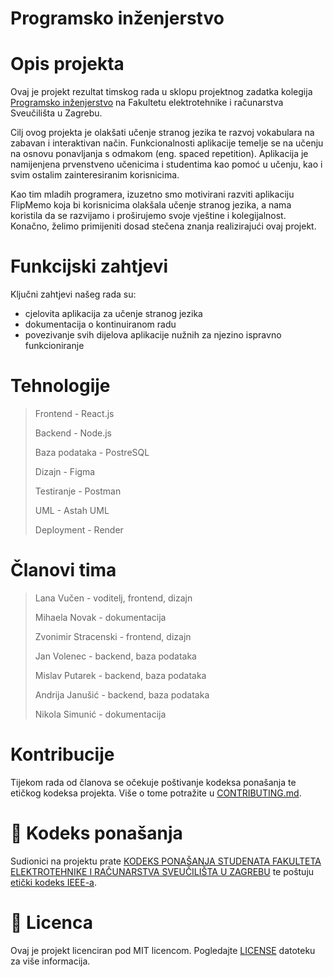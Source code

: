 # Programsko inženjerstvo
# Opis projekta
Ovaj je projekt rezultat timskog rada u sklopu projektnog zadatka kolegija [Programsko inženjerstvo](https://www.fer.unizg.hr/predmet/proinz) na Fakultetu elektrotehnike i računarstva Sveučilišta u Zagrebu.

Cilj ovog projekta je olakšati učenje stranog jezika te razvoj vokabulara na zabavan i interaktivan način. Funkcionalnosti aplikacije temelje se na učenju na osnovu ponavljanja s odmakom (eng. spaced repetition). Aplikacija je namijenjena prvenstveno učenicima i studentima kao pomoć u učenju, kao i svim ostalim zainteresiranim korisnicima.

Kao tim mladih programera, izuzetno smo motivirani razviti aplikaciju FlipMemo koja bi korisnicima olakšala učenje stranog jezika, a nama koristila da se razvijamo i proširujemo svoje vještine i kolegijalnost. Konačno, želimo primijeniti dosad stečena znanja realizirajući ovaj projekt.

# Funkcijski zahtjevi
Ključni zahtjevi našeg rada su: 
- cjelovita aplikacija za učenje stranog jezika
-  dokumentacija o kontinuiranom radu
- povezivanje svih dijelova aplikacije nužnih za njezino ispravno funkcioniranje

# Tehnologije
> Frontend - React.js
> 
> Backend - Node.js
> 
> Baza podataka - PostreSQL
>  
> Dizajn - Figma
> 
> Testiranje - Postman
> 
> UML - Astah UML
> 
> Deployment - Render

# Članovi tima
> Lana Vučen - voditelj, frontend, dizajn
>
> Mihaela Novak - dokumentacija
> 
> Zvonimir Stracenski - frontend, dizajn
> 
> Jan Volenec - backend, baza podataka
>
> Mislav Putarek - backend, baza podataka
>
> Andrija Janušić - backend, baza podataka
>
> Nikola Simunić - dokumentacija

# Kontribucije
Tijekom rada od članova se očekuje poštivanje kodeksa ponašanja te etičkog kodeksa projekta. Više o tome potražite u  [CONTRIBUTING.md](CONTRIBUTING.md).

# 📝 Kodeks ponašanja
Sudionici na projektu prate [KODEKS PONAŠANJA STUDENATA FAKULTETA ELEKTROTEHNIKE I RAČUNARSTVA SVEUČILIŠTA U ZAGREBU](https://www.fer.hr/_download/repository/Kodeks_ponasanja_studenata_FER-a_procisceni_tekst_2016%5B1%5D.pdf) te poštuju [etički kodeks IEEE-a](https://www.ieee.org/about/corporate/governance/p7-8).

# 📝 Licenca
Ovaj je projekt licenciran pod MIT licencom. Pogledajte [LICENSE](LICENSE) datoteku za više informacija.
